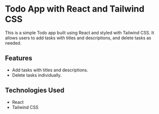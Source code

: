 # Todo App with React and Tailwind CSS

This is a simple Todo app built using React and styled with Tailwind CSS. It allows users to add tasks with titles and descriptions, and delete tasks as needed.

## Features

- Add tasks with titles and descriptions.
- Delete tasks individually.

## Technologies Used

- React
- Tailwind CSS
